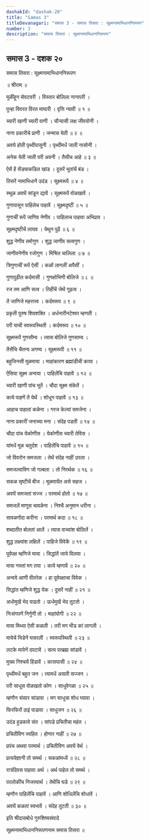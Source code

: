 ```yaml
---
dashakId: "dashak-20"
title: "Samas 3"
titleDevanagari: "समास 3 - समास तिसरा : सूक्ष्मनामाभिधाननिरूपण"
number: 3
description: "समास तिसरा : सूक्ष्मनामाभिधाननिरूपण"
---
```


## समास 3 - दशक २०

समास तिसरा : सूक्ष्मनामाभिधाननिरूपण

॥ श्रीराम ॥

मुळींहून सेवटवरी । विस्तार बोलिला नानापरी ।

पुन्हा विवरत विरत माघारी । वृत्ति न्यावी ॥ १ ॥

च्यारी खाणी च्यारी वाणी । चौर्‍यासी लक्ष जीवयोनी ।

नाना प्रकारीचे प्राणी । जन्मास येती ॥ २ ॥

अवघे होती पृथ्वीपासूनी । पृथ्वीमधें जाती नासोनी ।

अनेक येती जाती परी अवनी । तैसीच आहे ॥ ३ ॥

ऐसें हें सेंड्याकडिल खांड । दुसरें भूतांचें बंड ।

तिसरें नामाभिधानें उदंड । सूक्ष्मरूपें ॥ ४ ॥

स्थूळ अवघें सांडून द्यावें । सूक्ष्मरूपें वोळखावें ।

गुणापासून पाहिलेच पाहावें । सूक्ष्मदृष्टीं ॥ ५ ॥

गुणाचीं रूपें जाणिव नेणीव । पाहिलाच पाहावा अभिप्राव ।

सूक्ष्मदृष्टीचें लाघव । येथून पुढें ॥ ६ ॥

शुद्ध नेणीव तमोगुण । शुद्ध जाणीव सत्वगुण ।

जाणीवनेणीव रजोगुण । मिश्रित चालिला ॥ ७ ॥

त्रिगुणाचीं रूपें ऐसीं । कळों लागलीं अपैसीं ।

गुणापुढील कर्दमासी । गुणक्षोभिणी बोलिजे ॥ ८ ॥

रज तम आणि सत्व । तिहींचें जेथें गूढत्व ।

तें जाणिजे महत्तत्त्व । कर्दमरूप ॥ ९ ॥

प्रकृती पुरुष शिवशक्ति । अर्धनारीनटेश्वर म्हणती ।

परी याची स्वरूपस्थिती । कर्दमरूप ॥ १० ॥

सूक्ष्मरूपें गुणसौम्य । त्यास बोलिजे गुणसाम्य ।

तैसेंचि चैतन्य अगम्य । सूक्ष्मरूपी ॥ ११ ॥

बहुजिनसी मूळमाया । माहांकारण ब्रह्मांडीची काया ।

ऐसिया सूक्ष्म अन्वया । पाहिलेंचि पाहावें ॥ १२ ॥

च्यारी खाणी पांच भूतें । चौदा सूक्ष्म संकेतें ।

काये पाहणें तें येथें । शोधून पाहावें ॥ १३ ॥

आहाच पाहातां कळेना । गरज केल्यां समजेना ।

नाना प्रकारीं जनाच्या मना । संदेह पडती ॥ १४ ॥

चौदा पांच येकोणीस । येकोणीस च्यारी तेविस ।

यांमधें मूळ चतुर्दश । पाहिलेंचि पाहावें ॥ १५ ॥

जो विवरोन समजला । तेथें संदेह नाहीं उरला ।

समजल्याविण जो गल्बला । तो निरर्थक ॥ १६ ॥

सकळ सृष्टीचें बीज । मूळमायेंत असे सहज ।

अवघें समजतां सज्ज । परमार्थ होतो ॥ १७ ॥

समजलें माणूस चावळेना । निश्चै अनुमान धरीना ।

सावळगोंदा करीना । परमार्थ कदा ॥ १८ ॥

शब्दातीत बोलतां आलें । त्यास वाच्यांश बोलिलें ।

शुद्ध लक्ष्यांश लक्षिलें । पाहिजे विवेकें ॥ १९ ॥

पूर्वपक्ष म्हणिजे माया । सिद्धांतें जाये विलया ।

माया नस्तां मग तया । काये म्हणावें ॥ २० ॥

अन्वये आणी वीतरेक । हा पूर्वपक्षाचा विवेक ।

सिद्धांत म्हणिजे शुद्ध येक । दुसरें नाहीं ॥ २१ ॥

अधोमुखें भेद वाढतो । ऊर्धमुखें भेद तुटतो ।

निःसंगपणें निर्गुणी तो । माहांयोगी ॥ २२ ॥

माया मिथ्या ऐसी कळली । तरी मग भीड कां लागली ।

मायेचें भिडेनें घसरली । स्वरूपस्थिती ॥ २३ ॥

लटके मायेनें दपटावें । सत्य परब्रह्म सांडावें ।

मुख्य निश्चयें हिंडावें । कासयासी ॥ २४ ॥

पृथ्वीमधें बहुत जन । त्यामधें असती सज्जन ।

परी साधूस वोळखतो कोण । साधुवेगळा ॥ २५ ॥

म्हणौन संसार सांडावा । मग साधूचा शोध घ्यावा ।

फिरफिरों ठाइं पाडावा । साधुजन ॥ २६ ॥

उदंड हुडकावे संत । सांपडे प्रचितीचा महंत ।

प्रचितीविण स्वहित । होणार नाहीं ॥ २७ ॥

प्रपंच अथवा परमार्थ । प्रचितीविण अवघें वेर्थ ।

प्रत्ययेज्ञानी तो समर्थ । सकळांमध्यें ॥ २८ ॥

रात्रंदिवस पाहावा अर्थ । अर्थ पाहेल तो समर्थ ।

परलोकींच निजस्वार्थ । तेथेंचि घडे ॥ २९ ॥

म्हणौन पाहिलेंचि पाहावें । आणि शोधिलेंचि शोधावें ।

अवघें कळतां स्वभावें । संदेह तुटती ॥ ३० ॥

इति श्रीदासबोधे गुरुशिष्यसंवादे

सूक्ष्मनामाभिधाननिरूपणनाम समास तिसरा ॥